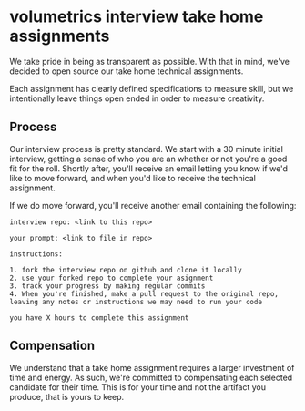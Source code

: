 # volumetrics interview take home assignments

We take pride in being as transparent as possible. With that in mind, we've decided to open source our take home technical assignments.

Each assignment has clearly defined specifications to measure skill, but we intentionally leave things open ended in order to measure creativity.

## Process

Our interview process is pretty standard. We start with a 30 minute initial interview, getting a sense of who you are an whether or not you're a good fit for the roll. Shortly after, you'll receive an email letting you know if we'd like to move forward, and when you'd like to receive the technical assignment.

If we do move forward, you'll receive another email containing the following:

    interview repo: <link to this repo>
    
    your prompt: <link to file in repo>
    
    instructions:
    
    1. fork the interview repo on github and clone it locally
    2. use your forked repo to complete your asignment
    3. track your progress by making regular commits
    4. When you're finished, make a pull request to the original repo, leaving any notes or instructions we may need to run your code
    
    you have X hours to complete this assignment
## Compensation

We understand that a take home assignment requires a larger investment of time and energy. As such, we're committed to compensating each selected candidate for their time. This is for your time and not the artifact you produce, that is yours to keep.
